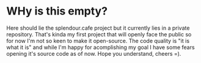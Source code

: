 # WHy is this empty?
Here should lie the splendour.cafe project but it currently lies in a private repository. That's kinda my first project that will openly face the public so for now I'm not so keen to make it open-source. The code quality is "it is what it is" and while I'm happy for acomplishing my goal I have some fears opening it's source code as of now. Hope you understand, cheers =).
